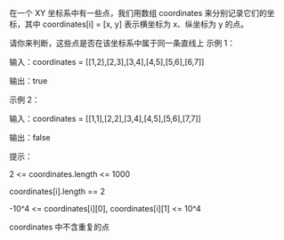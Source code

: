 在一个 XY 坐标系中有一些点，我们用数组 coordinates 来分别记录它们的坐标，其中 coordinates[i] = [x, y] 表示横坐标为 x、纵坐标为 y 的点。

请你来判断，这些点是否在该坐标系中属于同一条直线上
示例 1：

输入：coordinates = [[1,2],[2,3],[3,4],[4,5],[5,6],[6,7]]

输出：true

示例 2：



输入：coordinates = [[1,1],[2,2],[3,4],[4,5],[5,6],[7,7]]

输出：false
 

提示：

2 <= coordinates.length <= 1000

coordinates[i].length == 2

-10^4 <= coordinates[i][0], coordinates[i][1] <= 10^4

coordinates 中不含重复的点

